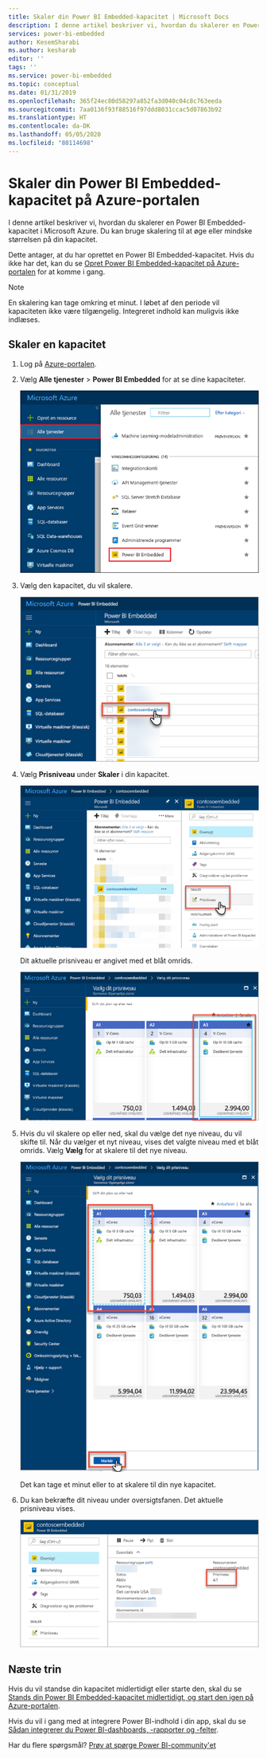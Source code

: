 ```yaml
---
title: Skaler din Power BI Embedded-kapacitet | Microsoft Docs
description: I denne artikel beskriver vi, hvordan du skalerer en Power BI Embedded-kapacitet i Microsoft Azure.
services: power-bi-embedded
author: KesemSharabi
ms.author: kesharab
editor: ''
tags: ''
ms.service: power-bi-embedded
ms.topic: conceptual
ms.date: 01/31/2019
ms.openlocfilehash: 365f24ec80d58297a852fa3d040c04c8c763eeda
ms.sourcegitcommit: 7aa0136f93f88516f97ddd8031ccac5d07863b92
ms.translationtype: HT
ms.contentlocale: da-DK
ms.lasthandoff: 05/05/2020
ms.locfileid: "80114698"
---
```

# <a name="scale-your-power-bi-embedded-capacity-in-the-azure-portal"></a>Skaler din Power BI Embedded-kapacitet på Azure-portalen

I denne artikel beskriver vi, hvordan du skalerer en Power BI Embedded-kapacitet i Microsoft Azure. Du kan bruge skalering til at øge eller mindske størrelsen på din kapacitet.

Dette antager, at du har oprettet en Power BI Embedded-kapacitet. Hvis du ikke har det, kan du se [Opret Power BI Embedded-kapacitet på Azure-portalen](azure-pbie-create-capacity.md) for at komme i gang.

> [!NOTE]
> En skalering kan tage omkring et minut. I løbet af den periode vil kapaciteten ikke være tilgængelig. Integreret indhold kan muligvis ikke indlæses.

## <a name="scale-a-capacity"></a>Skaler en kapacitet

1. Log på [Azure-portalen](https://portal.azure.com/).

2. Vælg **Alle tjenester** > **Power BI Embedded** for at se dine kapaciteter.

    ![Alle tjenester på Azure-portalen](media/azure-pbie-scale-capacity/azure-portal-more-services.png)

3. Vælg den kapacitet, du vil skalere.

    ![Liste over Power BI Embedded-kapaciteter på Azure-portalen](media/azure-pbie-scale-capacity/azure-portal-capacity-list.png)

4. Vælg **Prisniveau** under **Skaler** i din kapacitet.

    ![Indstilling for prisniveau under skalering](media/azure-pbie-scale-capacity/azure-portal-scale-pricing-tier.png)

    Dit aktuelle prisniveau er angivet med et blåt omrids.

    ![Det aktuelle prisniveau er angivet med et blåt omrids](media/azure-pbie-scale-capacity/azure-portal-current-tier.png)

5. Hvis du vil skalere op eller ned, skal du vælge det nye niveau, du vil skifte til. Når du vælger et nyt niveau, vises det valgte niveau med et blåt omrids. Vælg **Vælg** for at skalere til det nye niveau.

    ![Vælg nyt niveau](media/azure-pbie-scale-capacity/azure-portal-select-new-tier.png)

    Det kan tage et minut eller to at skalere til din nye kapacitet.

6. Du kan bekræfte dit niveau under oversigtsfanen. Det aktuelle prisniveau vises.

    ![Bekræft det aktuelle niveau](media/azure-pbie-scale-capacity/azure-portal-confirm-tier.png)

## <a name="next-steps"></a>Næste trin

Hvis du vil standse din kapacitet midlertidigt eller starte den, skal du se [Stands din Power BI Embedded-kapacitet midlertidigt, og start den igen på Azure-portalen](azure-pbie-pause-start.md).

Hvis du vil i gang med at integrere Power BI-indhold i din app, skal du se [Sådan integrerer du Power BI-dashboards, -rapporter og -felter](https://powerbi.microsoft.com/documentation/powerbi-developer-embedding-content/).

Har du flere spørgsmål? [Prøv at spørge Power BI-community'et](https://community.powerbi.com/)
